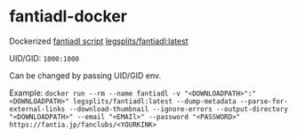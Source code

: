 # fantiadl-docker
Dockerized [fantiadl script](https://github.com/bitbybyte/fantiadl) [legsplits/fantiadl:latest](https://hub.docker.com/r/legsplits/fantiadl)

UID/GID: `1000:1000`

Can be changed by passing UID/GID env.

Example:
`docker run --rm --name fantiadl -v "<DOWNLOADPATH>":"<DOWNLOADPATH>" legsplits/fantiadl:latest --dump-metadata --parse-for-external-links --download-thumbnail --ignore-errors --output-directory "<DOWNLOADPATH>" --email "<EMAIl>" --password "<PASSWORD>" https://fantia.jp/fanclubs/<YOURKINK>`